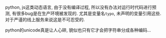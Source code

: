 python, js这类动态语言, 由于没有编译过程, 所以没有办法对运行时代码进行预测, 有很多bug是在生产环境被发现的. 尤其是变量名`typo`, 未声明的变量引用这些. 对于严谨的线上服务来说这是不可忍受的.

python的unicode真是让人心碎, 貌似也只有它才会把字符串分成各种编码...